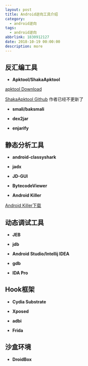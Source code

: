 ```yaml
---
layout: post
title: Android逆向工具介绍
category: 
  - android逆向
tags: 
  - android逆向
abbrlink: 1830912127
date: 2018-10-19 00:00:00
description: more
---
```



## 反汇编工具

- **Apktool/ShakaApktool**

[apktool Download](https://bitbucket.org/iBotPeaches/apktool/downloads/)  

[ShakaApktool Github](https://github.com/rover12421/ShakaApktool) 作者已经不更新了  

- **smali/baksmali**

- **dex2jar**

- **enjarify**

## 静态分析工具

- **android-classyshark**

- **jadx**

- **JD-GUI**

- **BytecodeViewer**

- **Android Killer**

[Android Killer下载](https://down.52pojie.cn/Tools/Android_Tools/AndroidKiller_v1.3.1.zip)  

## 动态调试工具

- **JEB**

- **jdb**

- **Android Studio/Intellij IDEA**

- **gdb**

- **IDA Pro**

## Hook框架

- **Cydia Substrate**

- **Xposed**

- **adbi**

- **Frida**


## 沙盒环境

- **DroidBox**
